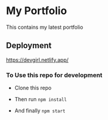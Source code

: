 # My Portfolio

This contains my latest portfolio

## Deployment

https://devgirl.netlify.app/


### To Use this repo for development 


- Clone this repo

- Then run <code>npm install</code>

- And finally <code>npm start</code>
